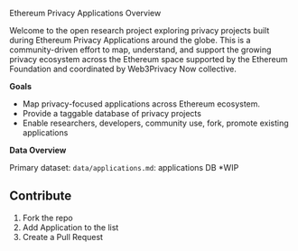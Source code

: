 Ethereum Privacy Applications Overview

Welcome to the open research project exploring privacy projects built during Ethereum Privacy Applications around the globe. This is a community-driven effort to map, understand, and support the growing privacy ecosystem across the Ethereum space supported by the Ethereum Foundation and coordinated by Web3Privacy Now collective.

**Goals**

- Map privacy-focused applications across Ethereum ecosystem.
- Provide a taggable database of privacy projects
- Enable researchers, developers, community use, fork, promote existing applications

**Data Overview**

Primary dataset: `data/applications.md`: applications DB *WIP

## Contribute

1. Fork the repo
2. Add Application to the list
3. Create a Pull Request
